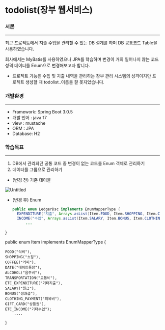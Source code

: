 # todolist(장부 웹서비스)

### 서론

---

최근 프로젝트에서 지출 수입을 관리할 수 있는 DB 설계를 하며 DB 공통코드 Table을 사용하였습니다. 

회사에서는 MyBatis를 사용하였으나 JPA를 학습하며 변경이 거의 일어나지 않는 코드 성격 데이터를 Enum으로 변경해보고자 합니다.

- 프로젝트 기능은 수입 및 지출 내역을 관리하는 장부 관리 시스템의 성격이지만 프로젝트 생성할 때 todolist..이름을 잘 못지었습니다.

### 개발환경

---

- Framework: Spring Boot 3.0.5
- 개발 언어 : java 17
- view : mustache
- ORM : JPA
- Database: H2

### 학습목표

---

1. DB에서 관리되던 공통 코드 중 변경이 없는 코드를 Enum 객체로 관리하기
2. 데이터를 그룹으로 관리하기

- (변경 전) 기존 테이블

![Untitled](https://s3-us-west-2.amazonaws.com/secure.notion-static.com/cdd5636b-4801-4b5f-bc19-e70f977b96f0/Untitled.png)

- (변경 후) Enum
  ```java
  public enum LedgerDsc implements EnumMapperType {
    EXPENDITURE("지출", Arrays.asList(Item.FOOD, Item.SHOPPING, Item.COFFEE, Item.DATE, Item.ALCOHOL, Item.TRANSPORTATION, Item.ETC_EXPENDITURE)),
    INCOME("수입", Arrays.asList(Item.SALARY, Item.BONUS, Item.CLOTHING_PAYMENT, Item.GIFT_CARD, Item.ETC_INCOME));
		...
}


public enum Item implements EnumMapperType {

    FOOD("식비"),
    SHOPPING("쇼핑"),
    COFFEE("커피"),
    DATE("데이트통장"),
    ALCOHOL("음주비"),
    TRANSPORTATION("교통비"),
    ETC_EXPENDITURE("기타지출"),
    SALARY("월급"),
    BONUS("성과급"),
    CLOTHING_PAYMENT("피복비"),
    GIFT_CARD("상품권"),
    ETC_INCOME("기타수입");
		....
}
```
